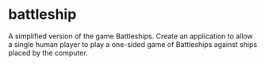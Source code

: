 # battleship
A simplified version of the game Battleships. Create an application to allow a single human player to play a one-sided game of Battleships against ships placed by the computer.
